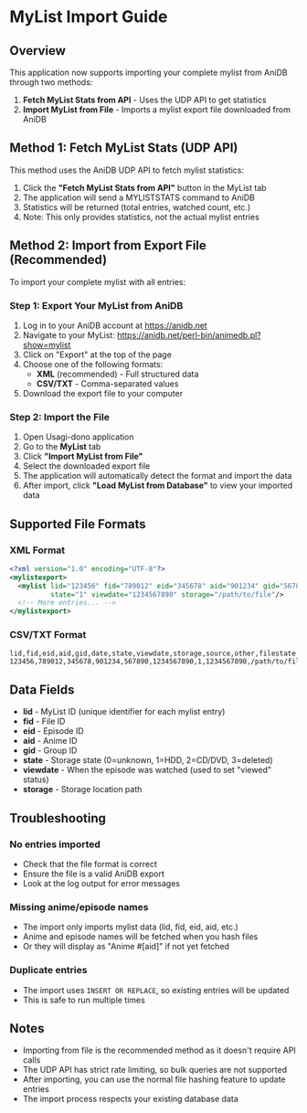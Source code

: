 # MyList Import Guide

## Overview

This application now supports importing your complete mylist from AniDB through two methods:

1. **Fetch MyList Stats from API** - Uses the UDP API to get statistics
2. **Import MyList from File** - Imports a mylist export file downloaded from AniDB

## Method 1: Fetch MyList Stats (UDP API)

This method uses the AniDB UDP API to fetch mylist statistics:

1. Click the **"Fetch MyList Stats from API"** button in the MyList tab
2. The application will send a MYLISTSTATS command to AniDB
3. Statistics will be returned (total entries, watched count, etc.)
4. Note: This only provides statistics, not the actual mylist entries

## Method 2: Import from Export File (Recommended)

To import your complete mylist with all entries:

### Step 1: Export Your MyList from AniDB

1. Log in to your AniDB account at https://anidb.net
2. Navigate to your MyList: https://anidb.net/perl-bin/animedb.pl?show=mylist
3. Click on "Export" at the top of the page
4. Choose one of the following formats:
   - **XML** (recommended) - Full structured data
   - **CSV/TXT** - Comma-separated values
5. Download the export file to your computer

### Step 2: Import the File

1. Open Usagi-dono application
2. Go to the **MyList** tab
3. Click **"Import MyList from File"**
4. Select the downloaded export file
5. The application will automatically detect the format and import the data
6. After import, click **"Load MyList from Database"** to view your imported data

## Supported File Formats

### XML Format
```xml
<?xml version="1.0" encoding="UTF-8"?>
<mylistexport>
  <mylist lid="123456" fid="789012" eid="345678" aid="901234" gid="567890" 
          state="1" viewdate="1234567890" storage="/path/to/file"/>
  <!-- More entries... -->
</mylistexport>
```

### CSV/TXT Format
```
lid,fid,eid,aid,gid,date,state,viewdate,storage,source,other,filestate
123456,789012,345678,901234,567890,1234567890,1,1234567890,/path/to/file,...
```

## Data Fields

- **lid** - MyList ID (unique identifier for each mylist entry)
- **fid** - File ID
- **eid** - Episode ID
- **aid** - Anime ID
- **gid** - Group ID
- **state** - Storage state (0=unknown, 1=HDD, 2=CD/DVD, 3=deleted)
- **viewdate** - When the episode was watched (used to set "viewed" status)
- **storage** - Storage location path

## Troubleshooting

### No entries imported
- Check that the file format is correct
- Ensure the file is a valid AniDB export
- Look at the log output for error messages

### Missing anime/episode names
- The import only imports mylist data (lid, fid, eid, aid, etc.)
- Anime and episode names will be fetched when you hash files
- Or they will display as "Anime #[aid]" if not yet fetched

### Duplicate entries
- The import uses `INSERT OR REPLACE`, so existing entries will be updated
- This is safe to run multiple times

## Notes

- Importing from file is the recommended method as it doesn't require API calls
- The UDP API has strict rate limiting, so bulk queries are not supported
- After importing, you can use the normal file hashing feature to update entries
- The import process respects your existing database data
